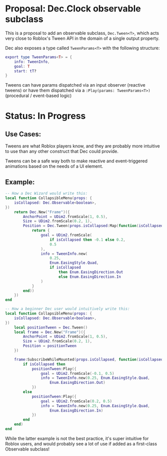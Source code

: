 # Proposal: Dec.Clock observable subclass

This is a proposal to add an observable subclass, `Dec.Tween<T>`, which acts
very close to Roblox's Tween API in the domain of a single output property.

Dec also exposes a type called `TweenParams<T>` with the following structure:
```lua
export type TweenParams<T> = {
    info: TweenInfo,
    goal: T
    start: tT?
}
```

Tweens can have params dispatched via an input observer (reactive tweens) or
have them dispatched via a `:Play(params: TweenParams<T>)` (procedural /
event-based logic)

# Status: In Progress

## Use Cases:

Tweens are what Roblox players know, and they are probably more intuitive to use
than any other construct that Dec could provide.

Tweens can be a safe way both to make reactive and event-triggered animations
based on the needs of a UI element.

## Example:

```lua
-- How a Dec Wizard would write this:
local function CollapsibleMenu(props: {
    isCollapsed: Dec.Observable<boolean>,
})
    return Dec.New("Frame")({
        AnchorPoint = UDim2.fromScale(1, 0.5),
        Size = UDim2.fromScale(0.2, 1),
        Position = Dec.Tween(props.isCollapsed:Map(function(isCollapsed)
            return {
                goal = UDim2.fromScale(
                    if isCollapsed then -0.1 else 0.2,
                    0.5
                ),
                info = TweenInfo.new(
                    0.25,
                    Enum.EasingStyle.Quad,
                    if isCollapsed
                        then Enum.EasingDirection.Out
                        else Enum.EasingDirection.In
                )
            }
        end))
    })
end

-- How a beginner Dec user would intuitively write this:
local function CollapsibleMenu(props: {
    isCollapsed: Dec.Observable<boolean>,
})
    local positionTween = Dec.Tween()
    local frame = Dec.New("Frame")({
        AnchorPoint = UDim2.fromScale(1, 0.5),
        Size = UDim2.fromScale(0.2, 1),
        Position = positionTween
    })

    frame:SubscribeWhileMounted(props.isCollapsed, function(isCollapsed)
        if isCollapsed then
            positionTween:Play({
                goal = UDim2.fromScale(-0.1, 0.5)
                info = TweenInfo.new(0.25, Enum.EasingStyle.Quad,
                    Enum.EasingDirection.Out)
            })
        else
            positionTween:Play({
                goal = UDim2.fromScale(0.2, 0.5)
                info = TweenInfo.new(0.25, Enum.EasingStyle.Quad,
                    Enum.EasingDirection.In)
            })
        end
    end)
end
```

While the latter example is not the best practice, it's super intuitive for
Roblox users, and would probably see a lot of use if added as a first-class
Observable subclass!